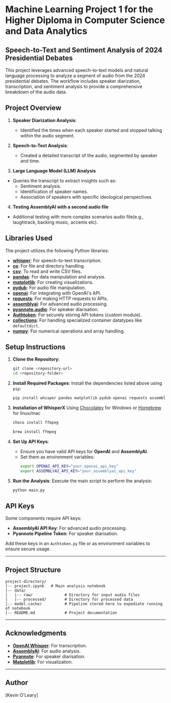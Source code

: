 # Machine Learning Project 1 for the Higher Diploma in Computer Science and Data Analytics

## Speech-to-Text and Sentiment Analysis of 2024 Presidential Debates

This project leverages advanced speech-to-text models and natural language processing to analyze a segment of audio from the 2024 presidential debates. The workflow includes speaker diarization, transcription, and sentiment analysis to provide a comprehensive breakdown of the audio data.

## Project Overview

1. **Speaker Diarization Analysis**:
   - Identified the times when each speaker started and stopped talking within the audio segment.

2. **Speech-to-Text Analysis**:
   - Created a detailed transcript of the audio, segmented by speaker and time.

3. **Large Language Model (LLM) Analysis**
- Queries the transcript to extract insights such as:
  - Sentiment analysis.
  - Identification of speaker names.
  - Association of speakers with specific ideological perspectives.

4. **Testing AssemblyAI with a second audio file**
- Additional testing with more complex scenarios audio file(e.g., laughtrack, backing music, accents etc).

## Libraries Used
The project utilizes the following Python libraries:

- [**whisper**](https://github.com/openai/whisper): For speech-to-text transcription.
- [**os**](https://docs.python.org/3/library/os.html): For file and directory handling.
- [**csv**](https://docs.python.org/3/library/csv.html): To read and write CSV files.
- [**pandas**](https://pandas.pydata.org/): For data manipulation and analysis.
- [**matplotlib**](https://matplotlib.org/): For creating visualizations.
- [**pydub**](https://github.com/jiaaro/pydub): For audio file manipulation.
- [**openai**](https://pypi.org/project/openai/): For integrating with OpenAI's API.
- [**requests**](https://docs.python-requests.org/): For making HTTP requests to APIs.
- [**assemblyai**](https://www.assemblyai.com/): For advanced audio processing.
- [**pyannote.audio**](https://github.com/pyannote/pyannote-audio): For speaker diarisation.
- [**Authtoken**](https://example.com): For securely storing API tokens (custom module).
- [**collections**](https://docs.python.org/3/library/collections.html): For handling specialized container datatypes like `defaultdict`.
- [**numpy**](https://numpy.org/): For numerical operations and array handling.


## Setup Instructions

1. **Clone the Repository**:
   ```bash
   git clone <repository-url>
   cd <repository-folder>
   ```

2. **Install Required Packages**:
   Install the dependencies listed above using `pip`:
   ```bash
   pip install whisper pandas matplotlib pydub openai requests assemblyai pyannote.audio numpy
   ```

3. **Installation of WhisperX**
   Using [Chocolatey](https://chocolatey.org/) for Windows or [Homebrew](https://brew.sh/) for linux/mac
   ```bash
   choco install ffmpeg
   ```

   ```bash
   brew install ffmpeg
   ```

3. **Set Up API Keys**:
   - Ensure you have valid API keys for **OpenAI** and **AssemblyAI**.
   - Set them as environment variables:
     ```bash
     export OPENAI_API_KEY="your_openai_api_key"
     export ASSEMBLYAI_API_KEY="your_assemblyai_api_key"
     ```

4. **Run the Analysis**:
   Execute the main script to perform the analysis:
   ```bash
   python main.py
   ```


## API Keys
Some components require API keys:
- **AssemblyAI API Key**: For advanced audio processing.
- **Pyannote Pipeline Token**: For speaker diarisation.

Add these keys in an `Authtoken.py` file or as environment variables to ensure secure usage.

---

## Project Structure
```
project-directory/
|-- project.ipynb   # Main analysis notebook
|-- data/
|   |-- raw/              # Directory for input audio files
|   |-- processed/        # Directory for processed data
|-- model.cache/          # Pipeline stored here to expediate running of notebook
|-- README.md             # Project documentation
```


---

## Acknowledgments
- [**OpenAI Whisper**](https://github.com/openai/whisper): For transcription.
- [**AssemblyAI**](https://www.assemblyai.com/): For audio analysis.
- [**Pyannote**](https://github.com/pyannote/pyannote-audio): For speaker diarisation.
- [**Matplotlib**](https://matplotlib.org/): For visualization.

---

## Author
[Kevin O'Leary]
